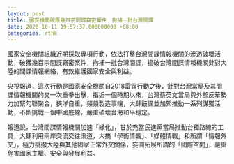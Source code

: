 ```yaml
---
layout: post
title: 國安機關破獲幾百宗間諜竊密案件　拘捕一批台灣間諜
date: 2020-10-11 19:57:37.000000000 +08:00
categories: rthk
---
```


國家安全機關組織近期採取專項行動，依法打擊台灣間諜情報機關的滲透破壞活動，破獲幾百宗間諜竊密案件，拘捕一批台灣間諜，搗破台灣間諜情報機關針對大陸的間諜情報網絡，有效維護國家安全與利益。

央視報道，這次行動是國家安全機關自2018雷霆行動之後，針對台灣當局及其間諜情報機關的又一次重拳出擊，指近一個時期以來，台灣蔡英文當局與外部反華勢力加緊勾聯聚合，挾洋自重，頻頻製造事端，大肆鼓譟並加緊推動一系列謀獨活動，不斷挑戰一個中國底線，嚴重破壞台海和平穩定。

報道說，台灣間諜情報機關加速「綠化」，甘於充當民進黨當局推動台獨路線的工具，大肆利用兩岸交流交往渠道，大搞「學術情戰」、「媒體情戰」和所謂「情報外交」，極力挑撥大陸與其他國家正常外交關係，妄圖拓展所謂的「國際空間」，嚴重危害國家主權、安全與發展利益。

